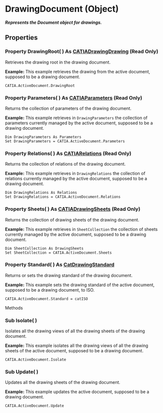 # DrawingDocument (Object)

**_Represents the Document object for drawings._**

## Properties

### Property **DrawingRoot**( ) As [CATIADrawingDrawing](../DraftingInterfaces/interface_DrawingRoot_26516.md) (Read Only)

Retrieves the drawing root in the drawing document.

**Example:**      This example retrieves the drawing from the active document, supposed to be a drawing document.

```VBScript
CATIA.ActiveDocument.DrawingRoot

```

### Property **Parameters**( ) As [CATIAParameters](../KnowledgeInterfaces/interface_Parameters_22342.md) (Read Only)

Returns the collection of parameters of the drawing document.

**Example:**      This example retrieves in `DrawingParameters` the collection of parameters currently managed by the active document, supposed to be a drawing document.

```VBScript
Dim DrawingParameters As Parameters
Set DrawingParameters = CATIA.ActiveDocument.Parameters

```

### Property **Relations**( ) As [CATIARelations](../KnowledgeInterfaces/interface_Relations_18301.md) (Read Only)

Returns the collection of relations of the drawing document.

**Example:**      This example retrieves in `DrawingRelations` the collection of relations currently managed by the active document, supposed to be a drawing document.

```VBScript
Dim DrawingRelations As Relations
Set DrawingRelations = CATIA.ActiveDocument.Relations

```

### Property **Sheets**( ) As [CATIADrawingSheets](../DraftingInterfaces/interface_DrawingSheets_36522.md) (Read Only)

Returns the collection of drawing sheets of the drawing document.

**Example:**      This example retrieves in `SheetCollection` the collection of sheets currently managed by the active document, supposed to be a drawing document.

```VBScript
Dim SheetCollection As DrawingSheets
Set SheetCollection = CATIA.ActiveDocument.Sheets

```

### Property **Standard**( ) As [CatDrawingStandard](../DraftingInterfaces/enum_CatDrawingStandard_67878.md)

Returns or sets the drawing standard of the drawing document.

**Example:**      This example sets the drawing standard of the active document, supposed to be a drawing document, to ISO.

```VBScript
CATIA.ActiveDocument.Standard = catISO

```

Methods

### Sub **Isolate**( )

Isolates all the drawing views of all the drawing sheets of the drawing document.

**Example:**      This example isolates all the drawing views of all the drawing sheets of the active document, supposed to be a drawing document.

```VBScript
CATIA.ActiveDocument.Isolate

```

### Sub **Update**( )

Updates all the drawing sheets of the drawing document.

**Example:**      This example updates the active document, supposed to be a drawing document.

```VBScript
CATIA.ActiveDocument.Update

```